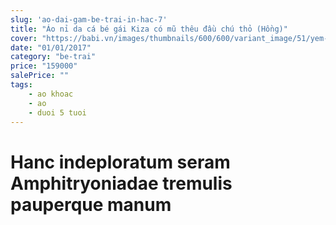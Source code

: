 ```yaml
---
slug: 'ao-dai-gam-be-trai-in-hac-7'
title: "Áo nỉ da cá bé gái Kiza có mũ thêu đầu chú thỏ (Hồng)"
cover: "https://babi.vn/images/thumbnails/600/600/variant_image/51/yem-ngan-theu-hinh-tim-cho-be-gai_(3).jpg?t=1514881442"
date: "01/01/2017"
category: "be-trai"
price: "159000"
salePrice: ""
tags:
    - ao khoac
    - ao
    - duoi 5 tuoi
---
```


# Hanc indeploratum seram Amphitryoniadae tremulis pauperque manum